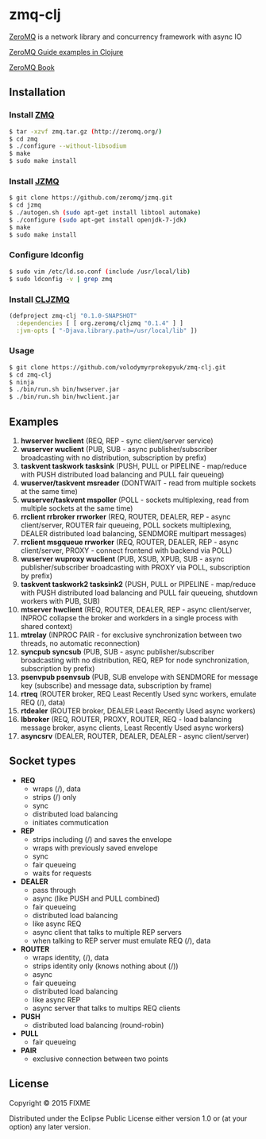 # zmq-clj

[ZeroMQ](https://github.com/zeromq/libzmq) is a network library and concurrency
framework with async IO

[ZeroMQ Guide examples in Clojure](https://github.com/imatix/zguide)

[ZeroMQ Book](http://shop.oreilly.com/product/0636920026136.do)

## Installation

### Install [ZMQ](https://github.com/zeromq/libzmq)

```bash
$ tar -xzvf zmq.tar.gz (http://zeromq.org/)
$ cd zmq
$ ./configure --without-libsodium
$ make
$ sudo make install
```

### Install [JZMQ](https://github.com/zeromq/jzmq)

```bash
$ git clone https://github.com/zeromq/jzmq.git
$ cd jzmq
$ ./autogen.sh (sudo apt-get install libtool automake)
$ ./configure (sudo apt-get install openjdk-7-jdk)
$ make
$ sudo make install
```

### Configure ldconfig

```bash
$ sudo vim /etc/ld.so.conf (include /usr/local/lib)
$ sudo ldconfig -v | grep zmq
```
### Install [CLJZMQ](https://github.com/zeromq/cljzmq)

```clojure
(defproject zmq-clj "0.1.0-SNAPSHOT"
  :dependencies [ [ org.zeromq/cljzmq "0.1.4" ] ]
  :jvm-opts [ "-Djava.library.path=/usr/local/lib" ])
```

### Usage

```bash
$ git clone https://github.com/volodymyrprokopyuk/zmq-clj.git
$ cd zmq-clj
$ ninja
$ ./bin/run.sh bin/hwserver.jar
$ ./bin/run.sh bin/hwclient.jar
```

## Examples
1. **hwserver hwclient** (REQ, REP - sync client/server service)
1. **wuserver wuclient** (PUB, SUB - async publisher/subscriber broadcasting
   with no distribution, subscription by prefix)
1. **taskvent taskwork tasksink** (PUSH, PULL or PIPELINE - map/reduce with PUSH
   distributed load balancing and PULL fair queueing)
1. **wuserver/taskvent msreader** (DONTWAIT - read from multiple sockets at the
   same time)
1. **wuserver/taskvent mspoller** (POLL - sockets multiplexing, read from
   multiple sockets at the same time)
1. **rrclient rrbroker rrworker** (REQ, ROUTER, DEALER, REP - async
   client/server, ROUTER fair queueing, POLL sockets multiplexing, DEALER
   distributed load balancing, SENDMORE multipart messages)
1. **rrclient msgqueue rrworker** (REQ, ROUTER, DEALER, REP - async
   client/server, PROXY - connect frontend with backend via POLL)
1. **wuserver wuproxy wuclient** (PUB, XSUB, XPUB, SUB - async
   publisher/subscriber broadcasting with PROXY via POLL, subscription by
   prefix)
1. **taskvent taskwork2 tasksink2** (PUSH, PULL or PIPELINE - map/reduce with
   PUSH distributed load balancing and PULL fair queueing, shutdown workers with
   PUB, SUB)
1. **mtserver hwclient** (REQ, ROUTER, DEALER, REP - async client/server, INPROC
   collapse the broker and workders in a single process with shared context)
1. **mtrelay** (INPROC PAIR - for exclusive synchronization between two
   threads, no automatic reconnection)
1. **syncpub syncsub** (PUB, SUB - async publisher/subscriber broadcasting with
   no distribution, REQ, REP for node synchronization, subscription by prefix)
1. **psenvpub psenvsub** (PUB, SUB envelope with SENDMORE for message key
   (subscribe) and message data, subscription by frame)
1. **rtreq** (ROUTER broker, REQ Least Recently Used sync workers, emulate REQ
   (/), data)
1. **rtdealer** (ROUTER broker, DEALER Least Recently Used async workers)
1. **lbbroker** (REQ, ROUTER, PROXY, ROUTER, REQ - load balancing message
   broker, async clients, Least Recently Used async workers)
1. **asyncsrv** (DEALER, ROUTER, DEALER, DEALER - async client/server)

## Socket types
- **REQ**
    - wraps (/), data
    - strips (/) only
    - sync
    - distributed load balancing
    - initiates commutication
- **REP**
    - strips including (/) and saves the envelope
    - wraps with previously saved envelope
    - sync
    - fair queueing
    - waits for requests
- **DEALER**
    - pass through
    - async (like PUSH and PULL combined)
    - fair queueing
    - distributed load balancing
    - like async REQ
    - async client that talks to multiple REP servers
    - when talking to REP server must emulate REQ (/), data
- **ROUTER**
    - wraps identity, (/), data
    - strips identity only (knows nothing about (/))
    - async
    - fair queueing
    - distributed load balancing
    - like async REP
    - async server that talks to multips REQ clients
- **PUSH**
    - distributed load balancing (round-robin)
- **PULL**
    - fair queueing
- **PAIR**
    - exclusive connection between two points

## License

Copyright © 2015 FIXME

Distributed under the Eclipse Public License either version 1.0 or (at
your option) any later version.
